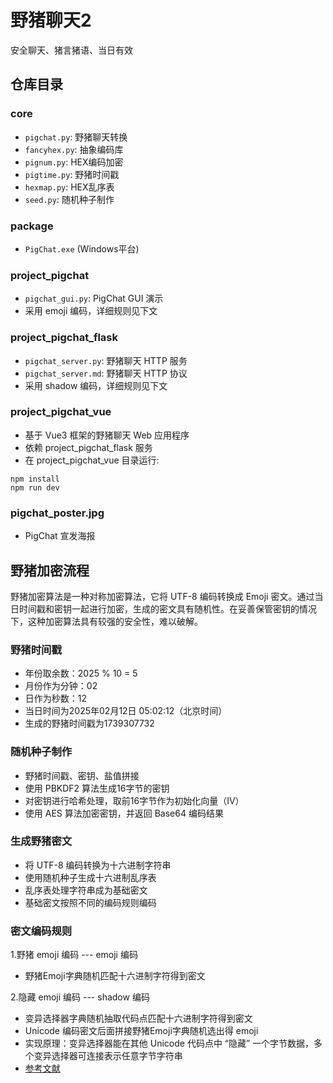 # 野猪聊天2

安全聊天、猪言猪语、当日有效

## 仓库目录

### core
- `pigchat.py`: 野猪聊天转换
- `fancyhex.py`: 抽象编码库
- `pignum.py`: HEX编码加密
- `pigtime.py`: 野猪时间戳
- `hexmap.py`: HEX乱序表
- `seed.py`: 随机种子制作

### package
- `PigChat.exe` (Windows平台)

### project_pigchat
- `pigchat_gui.py`: PigChat GUI 演示
- 采用 emoji 编码，详细规则见下文

### project_pigchat_flask
- `pigchat_server.py`: 野猪聊天 HTTP 服务
- `pigchat_server.md`: 野猪聊天 HTTP 协议
- 采用 shadow 编码，详细规则见下文

### project_pigchat_vue
- 基于 Vue3 框架的野猪聊天 Web 应用程序
- 依赖 project_pigchat_flask 服务
- 在 project_pigchat_vue 目录运行:
```
npm install
npm run dev
```

### pigchat_poster.jpg
- PigChat 宣发海报

## 野猪加密流程

野猪加密算法是一种对称加密算法，它将 UTF-8 编码转换成 Emoji 密文。通过当日时间戳和密钥一起进行加密，生成的密文具有随机性。在妥善保管密钥的情况下，这种加密算法具有较强的安全性，难以破解。

### 野猪时间戳

- 年份取余数：2025 % 10 = 5
- 月份作为分钟：02
- 日作为秒数：12
- 当日时间为2025年02月12日 05:02:12（北京时间）
- 生成的野猪时间戳为1739307732

### 随机种子制作

- 野猪时间戳、密钥、盐值拼接
- 使用 PBKDF2 算法生成16字节的密钥
- 对密钥进行哈希处理，取前16字节作为初始化向量（IV）
- 使用 AES 算法加密密钥，并返回 Base64 编码结果

### 生成野猪密文

- 将 UTF-8 编码转换为十六进制字符串
- 使用随机种子生成十六进制乱序表
- 乱序表处理字符串成为基础密文
- 基础密文按照不同的编码规则编码

### 密文编码规则

1.野猪 emoji 编码 --- emoji 编码
- 野猪Emoji字典随机匹配十六进制字符得到密文

2.隐藏 emoji 编码 --- shadow 编码
- 变异选择器字典随机抽取代码点匹配十六进制字符得到密文
- Unicode 编码密文后面拼接野猪Emoji字典随机选出得 emoji
- 实现原理：变异选择器能在其他 Unicode 代码点中 “隐藏” 一个字节数据，多个变异选择器可连接表示任意字节字符串
- [参考文献](https://paulbutler.org/2025/smuggling-arbitrary-data-through-an-emoji/)
